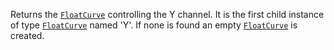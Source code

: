Returns the [`FloatCurve`](https://create.roblox.com/docs/reference/engine/classes/FloatCurve) controlling the Y channel. It is the first
child instance of type [`FloatCurve`](https://create.roblox.com/docs/reference/engine/classes/FloatCurve) named 'Y'. If none is found an
empty [`FloatCurve`](https://create.roblox.com/docs/reference/engine/classes/FloatCurve) is created.